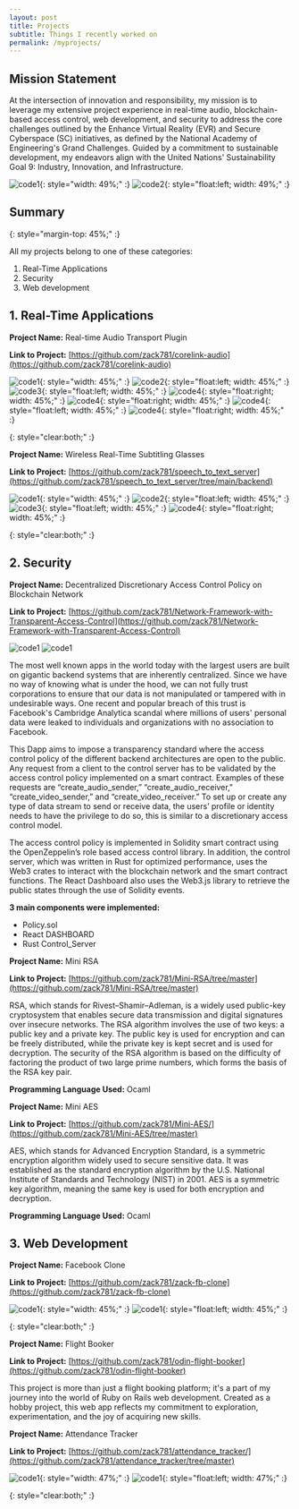 ```yaml
---
layout: post
title: Projects
subtitle: Things I recently worked on
permalink: /myprojects/
---
```


## Mission Statement

At the intersection of innovation and responsibility, my mission is to leverage my extensive project experience in real-time audio, blockchain-based access control, web development, and security to address the core challenges outlined by the Enhance Virtual Reality (EVR) and Secure Cyberspace (SC) initiatives, as defined by the National Academy of Engineering's Grand Challenges. Guided by a commitment to sustainable development, my endeavors align with the United Nations' Sustainability Goal 9: Industry, Innovation, and Infrastructure.

![code1](../assets/un_goals.webp){: style="width: 49%;" :}
![code2](../assets/nae.jpg){: style="float:left; width: 49%;" :}

## Summary
{: style="margin-top: 45%;" :}

All my projects belong to one of these categories:
1. Real-Time Applications
2. Security
3. Web development

## 1. Real-Time Applications

**Project Name:** Real-time Audio Transport Plugin

**Link to Project:** [https://github.com/zack781/corelink-audio](https://github.com/zack781/corelink-audio)

![code1](../assets/audio1.jpg){: style="width: 45%;" :}
![code2](../assets/audio2.png){: style="float:left; width: 45%;" :}
![code3](../assets/audio3.png){: style="float:left; width: 45%;" :}
![code4](../assets/audio4.png){: style="float:right; width: 45%;" :}
![code4](../assets/audio5.png){: style="float:right; width: 45%;" :}
![code4](../assets/audio6.jpg){: style="float:left; width: 45%;" :}
![code4](../assets/audio7.png){: style="float:right; width: 45%;" :}

{: style="clear:both;" :}

**Project Name:** Wireless Real-Time Subtitling Glasses

**Link to Project:** [https://github.com/zack781/speech_to_text_server](https://github.com/zack781/speech_to_text_server/tree/main/backend)

![code1](../assets/glass1.jpg){: style="width: 45%;" :}
![code2](../assets/glass2.jpg){: style="float:left; width: 45%;" :}
![code3](../assets/glass3.png){: style="float:left; width: 45%;" :}
![code4](../assets/glass4.jpg){: style="float:right; width: 45%;" :}

{: style="clear:both;" :}

## 2. Security

**Project Name:** Decentralized Discretionary Access Control Policy on Blockchain Network

**Link to Project:** [https://github.com/zack781/Network-Framework-with-Transparent-Access-Control](https://github.com/zack781/Network-Framework-with-Transparent-Access-Control)


![code1](../assets/kaistweb3_1.png)
![code1](../assets/kaistweb3_2.png)

The most well known apps in the world today with the largest users are built on gigantic backend systems that are inherently centralized. Since we have no way of knowing what is under the hood, we can not fully trust corporations to ensure that our data is not manipulated or tampered with in undesirable ways. One recent and popular breach of this trust is Facebook's Cambridge Analytica scandal where millions of users' personal data were leaked to individuals and organizations with no association to Facebook.

This Dapp aims to impose a transparency standard where the access control policy of the different backend architectures are open to the public. Any request from a client to the control server has to be validated by the access control policy implemented on a smart contract. Examples of these requests are “create_audio_sender,” “create_audio_receiver," “create_video_sender,” and  “create_video_receiver.” To set up or create any type of data stream to send or receive data, the users’ profile or identity needs to have the privilege to do so, this is similar to a discretionary access control model.

The access control policy is implemented in Solidity smart contract using the OpenZeppelin’s role based access control library. In addition, the control server, which was written in Rust for optimized performance, uses the Web3 crates to interact with the blockchain network and the smart contract functions. The React Dashboard also uses the Web3.js library to retrieve the public states through the use of Solidity events.

**3 main components were implemented:**
- Policy.sol
- React DASHBOARD
- Rust Control_Server

**Project Name:** Mini RSA

**Link to Project:** [https://github.com/zack781/Mini-RSA/tree/master](https://github.com/zack781/Mini-RSA/tree/master)

RSA, which stands for Rivest–Shamir–Adleman, is a widely used public-key cryptosystem that enables secure data transmission and digital signatures over insecure networks. The RSA algorithm involves the use of two keys: a public key and a private key. The public key is used for encryption and can be freely distributed, while the private key is kept secret and is used for decryption. The security of the RSA algorithm is based on the difficulty of factoring the product of two large prime numbers, which forms the basis of the RSA key pair.

**Programming Language Used:** Ocaml

**Project Name:** Mini AES

**Link to Project:** [https://github.com/zack781/Mini-AES/](https://github.com/zack781/Mini-AES/tree/master)

AES, which stands for Advanced Encryption Standard, is a symmetric encryption algorithm widely used to secure sensitive data. It was established as the standard encryption algorithm by the U.S. National Institute of Standards and Technology (NIST) in 2001. AES is a symmetric key algorithm, meaning the same key is used for both encryption and decryption.

**Programming Language Used:** Ocaml

## 3. Web Development

**Project Name:** Facebook Clone

**Link to Project:** [https://github.com/zack781/zack-fb-clone](https://github.com/zack781/zack-fb-clone)

![code1](../assets/fb-clone1.png){: style="width: 45%;" :}
![code1](../assets/fb-clone2.png){: style="float:left; width: 45%;" :}

{: style="clear:both;" :}

**Project Name:** Flight Booker

**Link to Project:** [https://github.com/zack781/odin-flight-booker](https://github.com/zack781/odin-flight-booker)

This project is more than just a flight booking platform; it's a part of my journey into the world of Ruby on Rails web development. Created as a hobby project, this web app reflects my commitment to exploration, experimentation, and the joy of acquiring new skills.

**Project Name:** Attendance Tracker

**Link to Project:** [https://github.com/zack781/attendance_tracker/](https://github.com/zack781/attendance_tracker/tree/master)

![code1](../assets/atracker1.png){: style="width: 47%;" :}
![code1](../assets/atracker2.png){: style="float:left; width: 47%;" :}

{: style="clear:both;" :}


